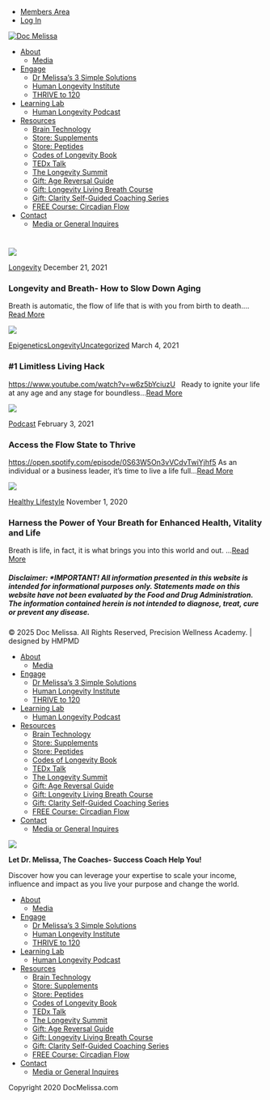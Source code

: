 


* [Members Area](https://docmelissa.com/members/)
* [Log In](https://docmelissa.com/login/)




[![Doc Melissa](https://docmelissa.com/wp-content/uploads/2020/12/Dr-M-Logo.png)](https://docmelissa.com)

  


* [About](https://docmelissa.com/about-dr-melissa-petersen/)
  + [Media](https://docmelissa.com/dr-melissa-petersen-in-the-media/)
* [Engage](https://docmelissa.com/work-with-me/)
  + [Dr Melissa’s 3 Simple Solutions](https://docmelissa.com/solutions/)
  + [Human Longevity Institute](https://humanlongevityinstitute.com/)
  + [THRIVE to 120](https://docmelissa.com/thrive/)
* [Learning Lab](https://docmelissa.com/igniting-limitless-podcast-with-dr-melissa-petersen/)
  + [Human Longevity Podcast](https://humanlongevityinstitute.com/podcast/)
* [Resources](https://docmelissa.com/free-resources-from-dr-melissa-petersen/)
  + [Brain Technology](https://docmelissa.com/awakendmind/)
  + [Store: Supplements](https://docmelissa.com/store-supplements/)
  + [Store: Peptides](https://docmelissa.com/store-peptides/)
  + [Codes of Longevity Book](https://codesoflongevity.com/)
  + [TEDx Talk](https://youtu.be/D0CqJemj16k)
  + [The Longevity Summit](http://thelongevitysummit.com/)
  + [Gift: Age Reversal Guide](https://docmelissa.com/age-reversal-guide/)
  + [Gift: Longevity Living Breath Course](https://docmelissa.com/Longevity-Living-Breath-Course/)
  + [Gift: Clarity Self-Guided Coaching Series](https://docmelissa.com/clarity-self-guided-coaching-series/)
  + [FREE Course: Circadian Flow](https://docmelissa.com/flow-early-bird/)
* [Contact](https://docmelissa.com/apply-to-work-with-dr-melissa-petersen/)
  + [Media or General Inquires](https://docmelissa.com/contact-dr-melissa-petersen/)








 

# 








 
[![](https://docmelissa.com/wp-content/uploads/2021/12/Untitled-design-38-600x403.png)](https://docmelissa.com/longevity-and-breath-how-to-slow-down-aging/)

[Longevity](https://docmelissa.com/category/longevity/)
December 21, 2021
### Longevity and Breath- How to Slow Down Aging


Breath is automatic, the flow of life that is with you from birth to death.…[Read More](https://docmelissa.com/longevity-and-breath-how-to-slow-down-aging/)





[![](https://docmelissa.com/wp-content/uploads/2021/03/Youtube-Titles-13-600x403.png)](https://docmelissa.com/1-limitless-living-hack/)

[Epigenetics](https://docmelissa.com/category/epigenetics/)[Longevity](https://docmelissa.com/category/longevity/)[Uncategorized](https://docmelissa.com/category/uncategorized/)
March 4, 2021
### #1 Limitless Living Hack


https://www.youtube.com/watch?v=w6z5bYciuzU   Ready to ignite your life at any age and any stage for boundless…[Read More](https://docmelissa.com/1-limitless-living-hack/)





[![](https://docmelissa.com/wp-content/uploads/2021/03/Podcast-Change-Cultivators-600x403.jpg)](https://docmelissa.com/get-into-the-flow/)

[Podcast](https://docmelissa.com/category/podcast/)
February 3, 2021
### Access the Flow State to Thrive


https://open.spotify.com/episode/0S63W5On3vVCdvTwiYjhf5 As an individual or a business leader, it’s time to live a life full…[Read More](https://docmelissa.com/get-into-the-flow/)





[![](https://docmelissa.com/wp-content/uploads/2021/01/the-impact-lab-podcast-600x403.png)](https://docmelissa.com/harness-the-power-of-your-breath-for-enhanced-health-vitality-and-life/)

[Healthy Lifestyle](https://docmelissa.com/category/healthy-lifestyle/)
November 1, 2020
### Harness the Power of Your Breath for Enhanced Health, Vitality and Life


Breath is life, in fact, it is what brings you into this world and out. …[Read More](https://docmelissa.com/harness-the-power-of-your-breath-for-enhanced-health-vitality-and-life/)










 
##### Disclaimer: \*IMPORTANT! All information presented in this website is intended for informational purposes only. Statements made on this website have not been evaluated by the Food and Drug Administration. The information contained herein is not intended to diagnose, treat, cure or prevent any disease.


 



© 2025 Doc Melissa. All Rights Reserved, Precision Wellness Academy. | designed by HMPMD






* [About](https://docmelissa.com/about-dr-melissa-petersen/)
  + [Media](https://docmelissa.com/dr-melissa-petersen-in-the-media/)
* [Engage](https://docmelissa.com/work-with-me/)
  + [Dr Melissa’s 3 Simple Solutions](https://docmelissa.com/solutions/)
  + [Human Longevity Institute](https://humanlongevityinstitute.com/)
  + [THRIVE to 120](https://docmelissa.com/thrive/)
* [Learning Lab](https://docmelissa.com/igniting-limitless-podcast-with-dr-melissa-petersen/)
  + [Human Longevity Podcast](https://humanlongevityinstitute.com/podcast/)
* [Resources](https://docmelissa.com/free-resources-from-dr-melissa-petersen/)
  + [Brain Technology](https://docmelissa.com/awakendmind/)
  + [Store: Supplements](https://docmelissa.com/store-supplements/)
  + [Store: Peptides](https://docmelissa.com/store-peptides/)
  + [Codes of Longevity Book](https://codesoflongevity.com/)
  + [TEDx Talk](https://youtu.be/D0CqJemj16k)
  + [The Longevity Summit](http://thelongevitysummit.com/)
  + [Gift: Age Reversal Guide](https://docmelissa.com/age-reversal-guide/)
  + [Gift: Longevity Living Breath Course](https://docmelissa.com/Longevity-Living-Breath-Course/)
  + [Gift: Clarity Self-Guided Coaching Series](https://docmelissa.com/clarity-self-guided-coaching-series/)
  + [FREE Course: Circadian Flow](https://docmelissa.com/flow-early-bird/)
* [Contact](https://docmelissa.com/apply-to-work-with-dr-melissa-petersen/)
  + [Media or General Inquires](https://docmelissa.com/contact-dr-melissa-petersen/)


![](https://docmelissa.com/wp-content/uploads/2020/02/Top-Womens-Success-Coach-300x122.jpg) 

**Let Dr. Melissa, The Coaches- Success Coach Help You!**

Discover how you can leverage your expertise to scale your income, influence and impact as you live your purpose and change the world.


* [About](https://docmelissa.com/about-dr-melissa-petersen/)
  + [Media](https://docmelissa.com/dr-melissa-petersen-in-the-media/)
* [Engage](https://docmelissa.com/work-with-me/)
  + [Dr Melissa’s 3 Simple Solutions](https://docmelissa.com/solutions/)
  + [Human Longevity Institute](https://humanlongevityinstitute.com/)
  + [THRIVE to 120](https://docmelissa.com/thrive/)
* [Learning Lab](https://docmelissa.com/igniting-limitless-podcast-with-dr-melissa-petersen/)
  + [Human Longevity Podcast](https://humanlongevityinstitute.com/podcast/)
* [Resources](https://docmelissa.com/free-resources-from-dr-melissa-petersen/)
  + [Brain Technology](https://docmelissa.com/awakendmind/)
  + [Store: Supplements](https://docmelissa.com/store-supplements/)
  + [Store: Peptides](https://docmelissa.com/store-peptides/)
  + [Codes of Longevity Book](https://codesoflongevity.com/)
  + [TEDx Talk](https://youtu.be/D0CqJemj16k)
  + [The Longevity Summit](http://thelongevitysummit.com/)
  + [Gift: Age Reversal Guide](https://docmelissa.com/age-reversal-guide/)
  + [Gift: Longevity Living Breath Course](https://docmelissa.com/Longevity-Living-Breath-Course/)
  + [Gift: Clarity Self-Guided Coaching Series](https://docmelissa.com/clarity-self-guided-coaching-series/)
  + [FREE Course: Circadian Flow](https://docmelissa.com/flow-early-bird/)
* [Contact](https://docmelissa.com/apply-to-work-with-dr-melissa-petersen/)
  + [Media or General Inquires](https://docmelissa.com/contact-dr-melissa-petersen/)



Copyright 2020 DocMelissa.com



 















































